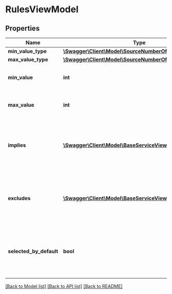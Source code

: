 # RulesViewModel

## Properties
Name | Type | Description | Notes
------------ | ------------- | ------------- | -------------
**min_value_type** | [**\Swagger\Client\Model\SourceNumberOfPersonsViewModel**](SourceNumberOfPersonsViewModel.md) |  | [optional] 
**max_value_type** | [**\Swagger\Client\Model\SourceNumberOfPersonsViewModel**](SourceNumberOfPersonsViewModel.md) |  | [optional] 
**min_value** | **int** | Gets or sets min persona value. | [optional] 
**max_value** | **int** | Gets or sets max persona value. | [optional] 
**implies** | [**\Swagger\Client\Model\BaseServiceViewModel[]**](BaseServiceViewModel.md) | Gets or sets other services that must be added if this services is added. | [optional] 
**excludes** | [**\Swagger\Client\Model\BaseServiceViewModel[]**](BaseServiceViewModel.md) | Gets or sets other services that must be added if this services is added. | [optional] 
**selected_by_default** | **bool** | Gets or sets a value indicating whether service seleted by default or not. | [optional] 

[[Back to Model list]](../../README.md#documentation-for-models) [[Back to API list]](../../README.md#documentation-for-api-endpoints) [[Back to README]](../../README.md)

